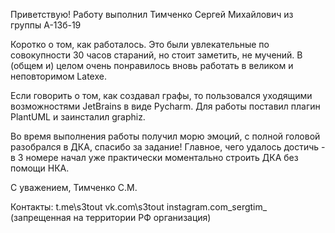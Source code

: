 Приветствую!
Работу выполнил Тимченко Сергей Михайлович из группы А-13б-19

Коротко о том, как работалось. Это были увлекательные по совокупности 30 часов стараний, но стоит заметить, не мучений. В (общем и) целом очень понравилось вновь работать в великом и неповторимом Latexe.

Если говорить о том, как создавал графы, то пользовался уходящими возможностями JetBrains в виде Pycharm. Для работы поставил плагин PlantUML и заинсталил graphiz.

Во время выполнения работы получил морю эмоций, с полной головой разобрался в ДКА, спасибо за задание! Главное, чего удалось достичь - в 3 номере начал уже практически моментально строить ДКА без помощи НКА. 

С уважением,
Тимченко С.М.

Контакты: 
t.me\s3tout
vk.com\s3tout
instagram.com\_sergtim_ (запрещенная на территории РФ организация)
